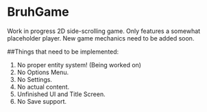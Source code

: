 # BruhGame
Work in progress 2D side-scrolling game.
Only features a somewhat placeholder player. New game mechanics need to be added soon.

##Things that need to be implemented:
1. No proper entity system! (Being worked on)
2. No Options Menu.
3. No Settings.
4. No actual content.
5. Unfinished UI and Title Screen.
6. No Save support.
